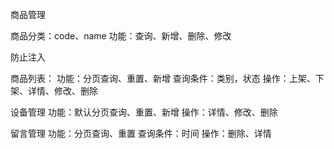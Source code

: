 商品管理

 商品分类：code、name
  功能：查询、新增、删除、修改

防止注入

 商品列表：
   功能：分页查询、重置、新增
   查询条件：类别，状态
   操作：上架、下架、详情、修改、删除

设备管理
  功能：默认分页查询、重置、新增
  操作：详情、修改、删除

留言管理
 功能：分页查询、重置
 查询条件：时间
 操作：删除、详情
 